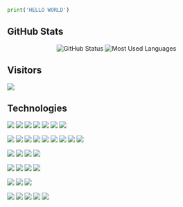 ```python
print('HELLO WORLD')
```
## GitHub Stats
<p align="center">
<img src="https://github-readme-stats.vercel.app/api?username=david-villamil&show_icons=true&theme=dark&include_all_commits=true" alt="GitHub Status"/>
<img src = "https://github-readme-stats.vercel.app/api/top-langs/?username=david-villamil&show_icons=true&theme=dark&layout=compact" alt="Most Used Languages">
</p>

## Visitors
<img src="https://profile-counter.glitch.me/david-villamil/count.svg" />

## Technologies
![](https://img.shields.io/badge/Mac-informational?style=flat&logo=apple&color=grey)
![](https://img.shields.io/badge/Windows-informational?style=flat&logo=windows&color=grey)
![](https://img.shields.io/badge/Linux-informational?style=flat&logo=linux&color=grey)
![](https://img.shields.io/badge/Android-informational?style=flat&logo=android&color=grey)
![](https://img.shields.io/badge/iOS-informational?style=flat&logo=ios&color=grey)
![](https://img.shields.io/badge/Ubuntu-informational?style=flat&logo=ubuntu&color=grey)
![](http://img.shields.io/badge/-Docker-3596ed?style=flat-square&logo=docker&color=grey)

![](https://img.shields.io/badge/HTML5-informational?style=flat&logo=html5&color=darkgreen)
![](https://img.shields.io/badge/CSS-informational?style=flat&logo=css3&color=darkgreen)
![](https://img.shields.io/badge/JavaScript-informational?style=flat&logo=javascript&color=darkgreen)
![](https://img.shields.io/badge/Python-informational?style=flat&logo=python&logoColor=white&color=darkgreen)
![](https://img.shields.io/badge/Java-informational?style=flat&logo=java&color=darkgreen)
![](https://img.shields.io/badge/csharp-informational?style=flat&logo=csharp&color=darkgreen)
![](https://img.shields.io/badge/Swift-informational?style=flat&logo=swift&color=darkgreen)
![](http://img.shields.io/badge/-Kotlin-7f52ff?style=flat-square&logo=kotlin&color=darkgreen)
![](http://img.shields.io/badge/Dart-informational?style=flat-square&logo=dart&color=darkgreen)

![](http://img.shields.io/badge/-Spring-6db33f?style=flat-square&logo=spring&color=white)
![](http://img.shields.io/badge/-Springboot-629e3a?style=flat-square&logo=springboot&color=white)
![](http://img.shields.io/badge/Node.js-informational?style=flat-square&logo=node.js&color=white)
![](http://img.shields.io/badge/Express.js-informational?style=flat-square&logo=express&color=white&logoColor=black)

![](https://img.shields.io/badge/Git-informational?style=flat&logo=git&color=black)
![](http://img.shields.io/badge/-Maven-white?style=flat-square&logo=apachemaven&color=black)
![](http://img.shields.io/badge/-Npm-white?style=flat-square&logo=npm&color=black)
![](http://img.shields.io/badge/-Gradle-white?style=flat-square&logo=gradle&color=black)

![](https://img.shields.io/badge/SQL-informational?style=flat&logo=mysql&color=purple&logoColor=white)
![](https://img.shields.io/badge/SQLite-informational?style=flat&logo=sqlite&color=purple&logoColor=white)
![](http://img.shields.io/badge/-MongoDb-white?style=flat-square&logo=mongodb&color=purple)

![](https://img.shields.io/badge/AndroidStudio-informational?style=flat&logo=androidstudio&color=blue)
![](https://img.shields.io/badge/VSCode-informational?style=flat&logo=visualstudiocode&color=blue)
![](https://img.shields.io/badge/Xcode-informational?style=flat&logo=xcode&logoColor=white&color=blue)
![](https://img.shields.io/badge/JetBrains-informational?style=flat&logo=jetbrains&color=blue)
![](http://img.shields.io/badge/-Eclipse-41347e?style=flat-square&logo=eclipse&color=blue)
